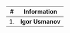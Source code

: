 |#| Information|
|------- | --------------------------------------------------------------------------------------- |
|1. | **Igor Usmanov**                 |
